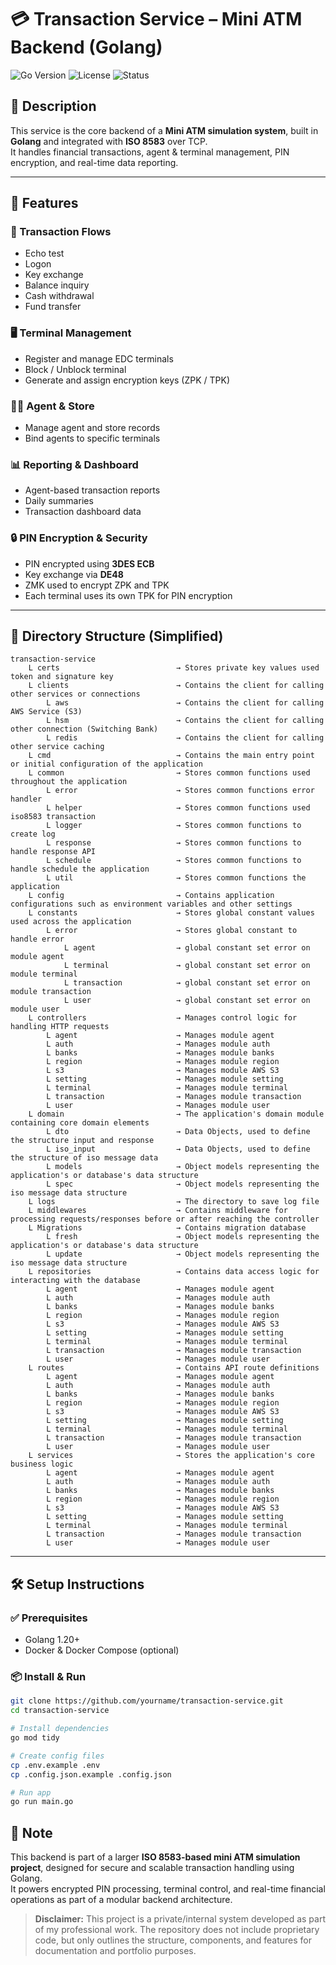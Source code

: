 # 💳 Transaction Service – Mini ATM Backend (Golang)

![Go Version](https://img.shields.io/badge/go-1.20+-blue)
![License](https://img.shields.io/badge/license-private-lightgrey)
![Status](https://img.shields.io/badge/status-active-brightgreen)

## 📌 Description

This service is the core backend of a **Mini ATM simulation system**, built in **Golang** and integrated with **ISO 8583** over TCP.  
It handles financial transactions, agent & terminal management, PIN encryption, and real-time data reporting.

---

## 🚀 Features

### 🔐 Transaction Flows
- Echo test
- Logon
- Key exchange
- Balance inquiry
- Cash withdrawal
- Fund transfer

### 🖥️ Terminal Management
- Register and manage EDC terminals
- Block / Unblock terminal
- Generate and assign encryption keys (ZPK / TPK)

### 🧑‍💼 Agent & Store
- Manage agent and store records
- Bind agents to specific terminals

### 📊 Reporting & Dashboard
- Agent-based transaction reports
- Daily summaries
- Transaction dashboard data

### 🔒 PIN Encryption & Security
- PIN encrypted using **3DES ECB**
- Key exchange via **DE48**
- ZMK used to encrypt ZPK and TPK
- Each terminal uses its own TPK for PIN encryption

---

## 📁 Directory Structure (Simplified)

```
transaction-service
    L certs                          → Stores private key values used token and signature key
    L clients                        → Contains the client for calling other services or connections
        L aws                        → Contains the client for calling AWS Service (S3)
        L hsm                        → Contains the client for calling other connection (Switching Bank)
        L redis                      → Contains the client for calling other service caching
    L cmd                            → Contains the main entry point or initial configuration of the application
    L common                         → Stores common functions used throughout the application
        L error                      → Stores common functions error handler
        L helper                     → Stores common functions used iso8583 transaction
        L logger                     → Stores common functions to create log
        L response                   → Stores common functions to handle response API
        L schedule                   → Stores common functions to handle schedule the application
        L util                       → Stores common functions the application
    L config                         → Contains application configurations such as environment variables and other settings
    L constants                      → Stores global constant values used across the application
        L error                      → Stores global constant to handle error
            L agent                  → global constant set error on module agent
            L terminal               → global constant set error on module terminal
            L transaction            → global constant set error on module transaction
            L user                   → global constant set error on module user
    L controllers                    → Manages control logic for handling HTTP requests
        L agent                      → Manages module agent
        L auth                       → Manages module auth
        L banks                      → Manages module banks
        L region                     → Manages module region
        L s3                         → Manages module AWS S3
        L setting                    → Manages module setting
        L terminal                   → Manages module terminal
        L transaction                → Manages module transaction
        L user                       → Manages module user
    L domain                         → The application's domain module containing core domain elements
        L dto                        → Data Objects, used to define the structure input and response
        L iso_input                  → Data Objects, used to define the structure of iso message data
        L models                     → Object models representing the application's or database's data structure
        L spec                       → Object models representing the iso message data structure
    L logs                           → The directory to save log file
    L middlewares                    → Contains middleware for processing requests/responses before or after reaching the controller
    L Migrations                     → Contains migration database
        L fresh                      → Object models representing the application's or database's data structure
        L update                     → Object models representing the iso message data structure
    L repositories                   → Contains data access logic for interacting with the database
        L agent                      → Manages module agent
        L auth                       → Manages module auth
        L banks                      → Manages module banks
        L region                     → Manages module region
        L s3                         → Manages module AWS S3
        L setting                    → Manages module setting
        L terminal                   → Manages module terminal
        L transaction                → Manages module transaction
        L user                       → Manages module user
    L routes                         → Contains API route definitions
        L agent                      → Manages module agent
        L auth                       → Manages module auth
        L banks                      → Manages module banks
        L region                     → Manages module region
        L s3                         → Manages module AWS S3
        L setting                    → Manages module setting
        L terminal                   → Manages module terminal
        L transaction                → Manages module transaction
        L user                       → Manages module user
    L services                       → Stores the application's core business logic
        L agent                      → Manages module agent
        L auth                       → Manages module auth
        L banks                      → Manages module banks
        L region                     → Manages module region
        L s3                         → Manages module AWS S3
        L setting                    → Manages module setting
        L terminal                   → Manages module terminal
        L transaction                → Manages module transaction
        L user                       → Manages module user
```

---

## 🛠️ Setup Instructions

### ✅ Prerequisites
- Golang 1.20+
- Docker & Docker Compose (optional)

### 📦 Install & Run

```bash
git clone https://github.com/yourname/transaction-service.git
cd transaction-service

# Install dependencies
go mod tidy

# Create config files
cp .env.example .env
cp .config.json.example .config.json

# Run app
go run main.go

```

## 📌 Note

This backend is part of a larger **ISO 8583-based mini ATM simulation project**, designed for secure and scalable transaction handling using Golang.  
It powers encrypted PIN processing, terminal control, and real-time financial operations as part of a modular backend architecture.

> **Disclaimer:** This project is a private/internal system developed as part of my professional work. The repository does not include proprietary code, but only outlines the structure, components, and features for documentation and portfolio purposes.

